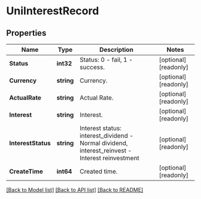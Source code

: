 # UniInterestRecord

## Properties

Name | Type | Description | Notes
------------ | ------------- | ------------- | -------------
**Status** | **int32** | Status: 0 - fail, 1 - success. | [optional] [readonly] 
**Currency** | **string** | Currency. | [optional] [readonly] 
**ActualRate** | **string** | Actual Rate. | [optional] [readonly] 
**Interest** | **string** | Interest. | [optional] [readonly] 
**InterestStatus** | **string** | Interest status: interest_dividend - Normal dividend, interest_reinvest - Interest reinvestment | [optional] [readonly] 
**CreateTime** | **int64** | Created time. | [optional] [readonly] 

[[Back to Model list]](../README.md#documentation-for-models) [[Back to API list]](../README.md#documentation-for-api-endpoints) [[Back to README]](../README.md)


